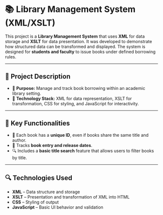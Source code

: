 # 📚 Library Management System (XML/XSLT)

This project is a **Library Management System** that uses **XML** for data storage and **XSLT** for data presentation. It was developed to demonstrate how structured data can be transformed and displayed. The system is designed for **students and faculty** to issue books under defined borrowing rules.

---

## 🧾 Project Description

- 🎯 **Purpose:** Manage and track book borrowing within an academic library setting.
- 📘 **Technology Stack:** XML for data representation, XSLT for transformation, CSS for styling, and JavaScript for interactivity.

---

## 🧠 Key Functionalities

- 🔐 Each book has a **unique ID**, even if books share the same title and author.
- 📅 Tracks **book entry and release dates**.
- 🔍 Includes a **basic title search** feature that allows users to filter books by title.

---

## 🔍 Technologies Used

- **XML** – Data structure and storage
- **XSLT** – Presentation and transformation of XML into HTML
- **CSS** – Styling of output
- **JavaScript** – Basic UI behavior and validation
